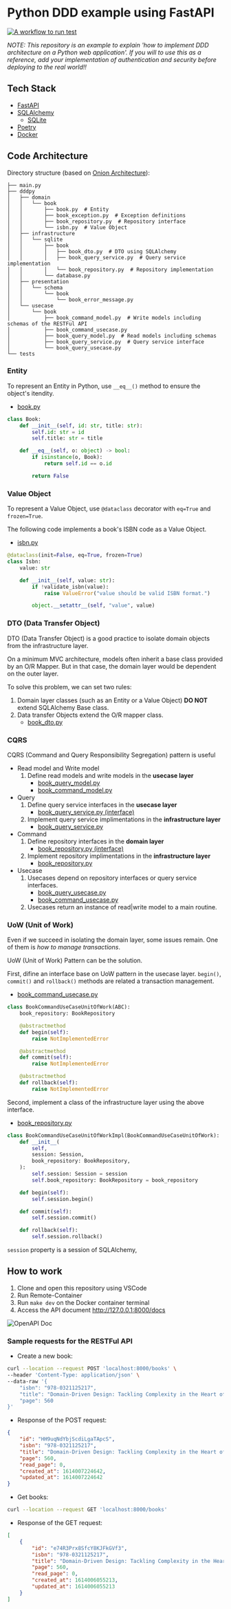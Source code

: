 # Python DDD example using FastAPI

[![A workflow to run test](https://github.com/iktakahiro/dddpy/actions/workflows/test.yml/badge.svg)](https://github.com/iktakahiro/dddpy/actions/workflows/test.yml)

*NOTE: This repository is an example to explain 'how to implement DDD architecture on a Python web application'. If you will to use this as a reference, add your implementation of authentication and security before deploying to the real world!!*

## Tech Stack

* [FastAPI](https://fastapi.tiangolo.com/)
* [SQLAlchemy](https://www.sqlalchemy.org/)
  * [SQLite](https://www.sqlite.org/index.html)
* [Poetry](https://python-poetry.org/)
* [Docker](https://www.docker.com/)

## Code Architecture

Directory structure (based on [Onion Architecture](https://jeffreypalermo.com/2008/07/the-onion-architecture-part-1/)):

```tree
├── main.py
├── dddpy
│   ├── domain
│   │   └── book
│   │       ├── book.py  # Entity
│   │       ├── book_exception.py  # Exception definitions
│   │       ├── book_repository.py  # Repository interface
│   │       └── isbn.py  # Value Object
│   ├── infrastructure
│   │   └── sqlite
│   │       ├── book
│   │       │   ├── book_dto.py  # DTO using SQLAlchemy
│   │       │   ├── book_query_service.py  # Query service implementation
│   │       │   └── book_repository.py  # Repository implementation
│   │       └── database.py
│   ├── presentation
│   │   └── schema
│   │       └── book
│   │           └── book_error_message.py
│   └── usecase
│       └── book
│           ├── book_command_model.py  # Write models including schemas of the RESTFul API
│           ├── book_command_usecase.py
│           ├── book_query_model.py  # Read models including schemas
│           ├── book_query_service.py  # Query service interface
│           └── book_query_usecase.py
└── tests
```

### Entity

To represent an Entity in Python, use `__eq__()` method to ensure the object's itendity.

* [book.py](./dddpy/domain/book/book.py)

```python
class Book:
    def __init__(self, id: str, title: str):
        self.id: str = id
        self.title: str = title

    def __eq__(self, o: object) -> bool:
        if isinstance(o, Book):
            return self.id == o.id

        return False
```

### Value Object

To represent a Value Object, use `@dataclass` decorator with `eq=True` and `frozen=True`.

The following code implements a book's ISBN code as a Value Object.

* [isbn.py](./dddpy/domain/book/isbn.py)

```python
@dataclass(init=False, eq=True, frozen=True)
class Isbn:
    value: str

    def __init__(self, value: str):
        if !validate_isbn(value):
            raise ValueError("value should be valid ISBN format.")

        object.__setattr__(self, "value", value)
```

### DTO (Data Transfer Object)

DTO (Data Transfer Object) is a good practice to isolate domain objects from the infrastructure layer.

On a minimum MVC architecture, models often inherit a base class provided by an O/R Mapper. But in that case, the domain layer would be dependent on the outer layer.

To solve this problem, we can set two rules:

1. Domain layer classes (such as an Entity or a Value Object) **DO NOT** extend SQLAlchemy Base class.
2. Data transfer Objects extend the O/R mapper class.
   * [book_dto.py](./dddpy/infrastructure/sqlite/book/book_dto.py)

### CQRS

CQRS (Command and Query Responsibility Segregation) pattern is useful 

* Read model and Write model
  1. Define read models and write models in the **usecase layer**
     * [book_query_model.py](./dddpy/usecase/book/book_query_model.py)
     * [book_command_model.py](./dddpy/usecase/book/book_command_model.py)
* Query
  1. Define query service interfaces in the **usecase layer**
     * [book_query_service.py (interface)](./dddpy/usecase/book/book_query_service.py)
  2. Implement query service implimentations in the **infrastructure layer**
     * [book_query_service.py](./dddpy/infrastructure/sqlite/book/book_query_service.py)
* Command
  1. Define repository interfaces in the **domain layer**
     * [book_repository.py (interface)](./dddpy/domain/book/book_repository.py)
  2. Implement repository implimentations in the **infrastructure layer**
     * [book_repository.py](./dddpy/infrastructure/sqlite/book/book_repository.py)
* Usecase
  1. Usecases depend on repository interfaces or query service interfaces.
     * [book_query_usecase.py](./dddpy/usecase/book/book_query_usecase.py)
     * [book_command_usecase.py](./dddpy/usecase/book/book_command_usecase.py)
  2. Usecases return an instance of read|write model to a main routine.

### UoW (Unit of Work)

Even if we succeed in isolating the domain layer, some issues remain. One of them is *how to manage transactions*.

UoW (Unit of Work) Pattern can be the solution.

First, difine an interface base on UoW pattern in the usecase layer. `begin()`, `commit()` and `rollback()` methods are related a transaction management.

* [book_command_usecase.py](./dddpy/usecase/book/book_command_usecase.py)

```python
class BookCommandUseCaseUnitOfWork(ABC):
    book_repository: BookRepository

    @abstractmethod
    def begin(self):
        raise NotImplementedError

    @abstractmethod
    def commit(self):
        raise NotImplementedError

    @abstractmethod
    def rollback(self):
        raise NotImplementedError
```

Second, implement a class of the infrastructure layer using the above interface.

* [book_repository.py](./dddpy/infrastructure/sqlite/book/book_repository.py)

```python
class BookCommandUseCaseUnitOfWorkImpl(BookCommandUseCaseUnitOfWork):
    def __init__(
        self,
        session: Session,
        book_repository: BookRepository,
    ):
        self.session: Session = session
        self.book_repository: BookRepository = book_repository

    def begin(self):
        self.session.begin()

    def commit(self):
        self.session.commit()

    def rollback(self):
        self.session.rollback()
```

`session` property is a session of SQLAlchemy,

## How to work

1. Clone and open this repository using VSCode
2. Run Remote-Container
3. Run `make dev` on the Docker container terminal
4. Access the API document http://127.0.0.1:8000/docs

![OpenAPI Doc](./screenshots/openapi_doc.png)

### Sample requests for the RESTFul API

* Create a new book:

```bash
curl --location --request POST 'localhost:8000/books' \
--header 'Content-Type: application/json' \
--data-raw '{
    "isbn": "978-0321125217",
    "title": "Domain-Driven Design: Tackling Complexity in the Heart of Software",
    "page": 560
}'
```

* Response of the POST request:

```json
{
    "id": "HH9uqNdYbjScdiLgaTApcS",
    "isbn": "978-0321125217",
    "title": "Domain-Driven Design: Tackling Complexity in the Heart of Software",
    "page": 560,
    "read_page": 0,
    "created_at": 1614007224642,
    "updated_at": 1614007224642
}
```

* Get books:

```bash
curl --location --request GET 'localhost:8000/books'
```

* Response of the GET request:

```json
[
    {
        "id": "e74R3Prx8SfcY8KJFkGVf3",
        "isbn": "978-0321125217",
        "title": "Domain-Driven Design: Tackling Complexity in the Heart of Software",
        "page": 560,
        "read_page": 0,
        "created_at": 1614006055213,
        "updated_at": 1614006055213
    }
]
```
